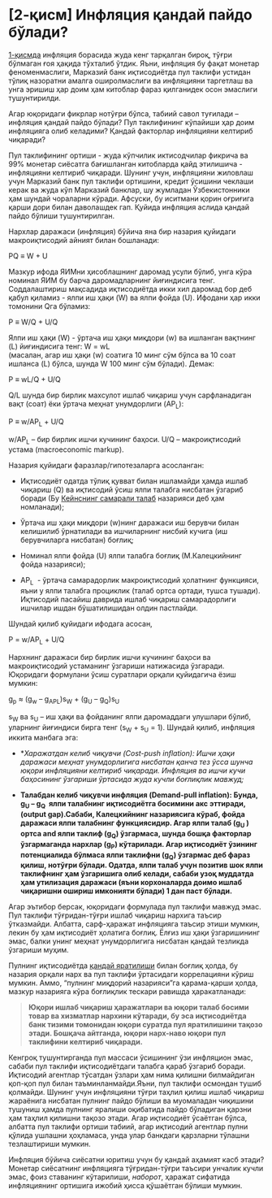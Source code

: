 # \[2-қисм\] Инфляция қандай пайдо бўлади?

[1-қисмда](https://telegra.ph/1-%D2%9Bism-Inflyaciya-%D2%9Bandaj-%D2%B3arakatlanadi-Nazarij-yondoshuv-01-20) инфляция борасида жуда кенг тарқалган бироқ, тўғри бўлмаган ғоя ҳақида тўхталиб ўтдик. Яъни, инфляция бу фақат монетар феноменмаслиги, Марказий банк иқтисодиётда пул таклифи устидан тўлиқ назоратни амалга оширолмаслиги ва инфляцияни таргетлаш ва унга эришиш ҳар доим ҳам китоблар фараз қилганидек осон эмаслиги тушунтирилди.

Агар юқоридаги фикрлар нотўғри бўлса, табиий савол туғилади – инфляция қандай пайдо бўлади? Пул таклифининг кўпайиши ҳар доим инфляцияга олиб келадими? Қандай факторлар инфляцияни келтириб чиқаради?

Пул таклифининг ортиши - жуда кўпчилик иктисодчилар фикрича ва 99% монетар сиёсатга бағишланган китобларда қайд этилишича - инфляцияни келтириб чиқаради. Шунинг учун, инфляцияни жиловлаш учун Марказий банк пул таклифи ортишини, кредит ўсишини чеклаши керак ва жуда кўп Марказий банклар, шу жумладан Ўзбекистонники ҳам шундай чораларни кўради. Афсуски, бу иситмани қорин оғриғига қарши дори билан даволашдек гап. Қуйида инфляция аслида қандай пайдо бўлиши тушунтирилган.

Нархлар даражаси (инфляция) бўйича яна бир назария қуйидаги макроиқтисодий айният билан бошланади:

PQ ≡ W + U

Мазкур ифода ЯИМни ҳисоблашнинг даромад усули бўлиб, унга кўра номинал ЯИМ бу барча даромадларнинг йиғиндисига тенг. Соддалаштириш мақсадида иқтисодиётда икки хил даромад бор деб қабул қиламиз - ялпи иш ҳақи (W) ва ялпи фойда (U). Ифодани ҳар икки томонини Qга бўламиз:

P ≡ W/Q + U/Q

Ялпи иш ҳақи (W) - ўртача иш ҳақи миқдори (w) ва ишланган вақтнинг (L) йиғиндисига тенг: W = wL  
(масалан, агар иш ҳақи (w) соатига 10 минг сўм бўлса ва 10 соат ишланса (L) бўлса, шунда W 100 минг сўм бўлади). Демак:

P ≡ wL/Q + U/Q

Q/L шунда бир бирлик махсулот ишлаб чиқариш учун сарфланадиган вақт (соат) ёки ўртача меҳнат унумдорлиги (AP<sub>L</sub>):

P ≡ w/AP<sub>L</sub> + U/Q

w/AP<sub>L</sub> – бир бирлик ишчи кучининг баҳоси. U/Q – макроиқтисодий устама (macroeconomic markup).

Назария қуйидаги фаразлар/гипотезаларга асосланган:

 * Иқтисодиёт одатда тўлиқ қувват билан ишламайди ҳамда ишлаб чиқариш (Q) ва иқтисодий ўсиш ялпи талабга нисбатан ўзгариб боради (Бу [Кейнснинг самарали талаб](https://en.wikipedia.org/wiki/Principle_of_effective_demand) назарияси деб ҳам номланади);

 * Ўртача иш ҳақи миқдори (w)нинг даражаси иш берувчи билан келишилиб ўрнатилади ва ишчиларнинг нисбий кучига (иш берувчиларга нисбатан) боғлиқ;

 * Номинал ялпи фойда (U) ялпи талабга боғлиқ (М.Калецкийнинг фойда назарияси);

 * AP<sub>L</sub>  - ўртача самарадорлик макроиқтисодий ҳолатнинг функцияси, яъни у ялпи талабга проциклик (талаб ортса ортади, тушса тушади). Иқтисодий пасайиш даврида ишлаб чиқариш самарадорлиги ишчилар ишдан бўшатилишидан олдин пастлайди.

Шундай қилиб қуйидаги ифодага асосан,

P = w/AP<sub>L</sub> + U/Q

Нархнинг даражаси бир бирлик ишчи кучининг баҳоси ва макроиқтисодий устаманинг ўзгариши натижасида ўзгаради. Юқоридаги формулани ўсиш суратлари орқали қуйидагича ёзиш мумкин:

g<sub>p</sub> ≈ (g<sub>w</sub> – g<sub>APL</sub>)s<sub>W</sub> + (g<sub>U</sub> – g<sub>Q</sub>)s<sub>U</sub>

s<sub>W</sub> ва s<sub>U</sub> – иш ҳақи ва фойданинг ялпи даромаддаги улушлари бўлиб, уларнинг йиғиндиси бирга тенг (s<sub>W</sub> + s<sub>U</sub> = 1). Шундай қилиб, инфляция иккита манбага эга:

 * **Харажатдан келиб чиқувчи (Cost-push inflation): Ишчи ҳақи даражаси меҳнат унумдорлигига нисбатан қанча тез ўсса шунча юқори инфляцияни келтириб чиқаради. Инфляция ва ишчи кучи баҳосининг ўзгариши ўртасида жуда кучли боғлиқлик мавжуд;*

 * **Талабдан келиб чиқувчи инфляция (Demand-pull inflation):  Бунда, g<sub>U</sub> – g<sub>Q</sub>  ялпи талабнинг иқтисодиётга босимини акс эттиради, (output gap).Сабаби, Калецкийнинг назариясига кўраб, фойда даражаси ялпи талабнинг функциясидир. Агар ялпи талаб (g<sub>U</sub> ) ортса and ялпи таклиф (g<sub>Q</sub>) ўзгармаса, шунда бошқа факторлар ўзгармаганда нархлар (g<sub>P</sub>) кўтарилади. Агар иқтисодиёт ўзининг потенциалида бўлмаса ялпи таклифни (g<sub>Q</sub>) ўзгармас деб фараз қилиш, нотўғри бўлади. Одатда, ялпи талаб учун позитив шок ялпи таклифнинг ҳам ўзгаришига олиб келади, сабаби узоқ муддатда ҳам утилизация даражаси (яъни корхоналарда доимо ишлаб чиқаришни ошириш имконияти бўлади) 1 дан паст бўлади.**

Агар эътибор берсак, юқоридаги формулада пул таклифи мавжуд эмас. Пул таклифи тўғридан-тўғри ишлаб чиқариш нархига таъсир ўтказмайди. Албатта, сарф-ҳаражат инфляцияга таъсир этиши мумкин, лекин бу ҳам иқтисодиёт ҳолатига боғлиқ. Ёлғиз иш ҳақи ўзгаришининг эмас, балки унинг меҳнат унумдорлигига нисбатан қандай тезликда ўзгариши муҳим.

Пулнинг иқтисодиётда [қандай яратилиши](https://telegra.ph/Makroi%D2%9Btisodiyotdagi-ehng-mu%D2%B3im-nonsense-08-28) билан боғлиқ ҳолда, бу назария орқали нарх ва пул таклифи ўртасидаги коррелацияни кўриш мумкин. Аммо, “пулнинг миқдорий назарияси”га қарама-қарши ҳолда, мазкур назарияга кўра боғлиқлик тескари равишда ҳаракатланади: 

> **Юқори ишлаб чиқариш ҳаражатлари ва юқори талаб босими товар ва хизматлар нархини кўтаради, бу эса иқтисодиётда банк тизими томонидан юқори суратда пул яратилишини тақозо этади. Бошқача айтганда, юқори нарх-наво юқори пул таклифини келтириб чиқаради.**

Кенгроқ тушунтирганда пул массаси ўсишининг ўзи инфляцион эмас, сабаби пул таклифи иқтисодиётдаги талабга қараб ўзгариб боради. Иқтисодий агентлар тўсатдан ўзлари ҳам нима қилишни билмайдиган қоп-қоп пул билан таъминланмайди.Яъни, пул таклифи осмондан тушиб қолмайди. Шунинг учун инфляцияни тўғри таҳлил қилиш ишлаб чиқариш жараёнига нисбатан пулнинг пайдо бўлиши ва муомаладан чиқишини тушуниш ҳамда пулнинг яралиши оқибатида пайдо бўладиган қарзни ҳам таҳлил қилишни тақозо этади. Агар иқтисодиёт ўсаётган бўлса, албатта пул таклифи ортиши табиий, агар иқтисодий агентлар пулни қўлида ушлашни ҳоҳламаса, унда улар банкдаги қарзларни тўлашни тезлаштириши мумкин.

Инфляция бўйича сиёсатни юритиш учун бу қандай аҳамият касб этади? Монетар сиёсатнинг инфляцияга тўғридан-тўғри таъсири унчалик кучли эмас, фоиз ставанинг кўтарилиши, *наборот*, ҳаражат сифатида инфляциянинг ортишига ижобий ҳисса қўшаётган бўлиши мумкин.
